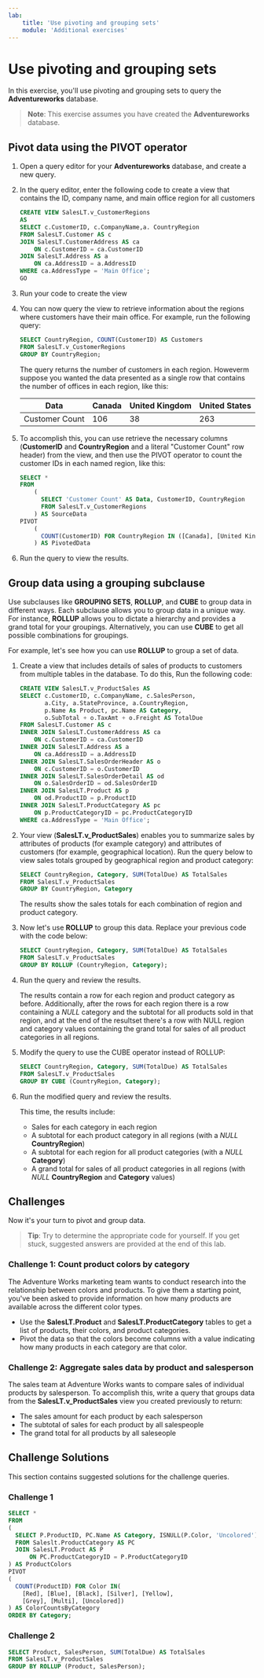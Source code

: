 ```yaml
---
lab:
    title: 'Use pivoting and grouping sets'
    module: 'Additional exercises'
---
```


# Use pivoting and grouping sets

In this exercise, you'll use pivoting and grouping sets to query the **Adventureworks** database.

> **Note**: This exercise assumes you have created the **Adventureworks** database.

## Pivot data using the PIVOT operator

1. Open a query editor for your **Adventureworks** database, and create a new query.
1. In the query editor, enter the following code to create a view that contains the ID, company name, and main office region for all customers

    ```sql
    CREATE VIEW SalesLT.v_CustomerRegions
    AS
    SELECT c.CustomerID, c.CompanyName,a. CountryRegion
    FROM SalesLT.Customer AS c
    JOIN SalesLT.CustomerAddress AS ca
        ON c.CustomerID = ca.CustomerID
    JOIN SalesLT.Address AS a
        ON ca.AddressID = a.AddressID
    WHERE ca.AddressType = 'Main Office';
    GO
    ```

1. Run your code to create the view
1. You can now query the view to retrieve information about the regions where customers have their main office. For example, run the following query:

    ```sql
    SELECT CountryRegion, COUNT(CustomerID) AS Customers
    FROM SalesLT.v_CustomerRegions
    GROUP BY CountryRegion;
    ```

    The query returns the number of customers in each region. Howeverm suppose you wanted the data presented as a single row that contains the number of offices in each region, like this:

    | Data | Canada | United Kingdom | United States |
    |--|--|--|--|
    | Customer Count | 106 | 38 | 263 |

1. To accomplish this, you can use retrieve the necessary columns (**CustomerID** and **CountryRegion** and a literal "Customer Count" row header) from the view, and then use the PIVOT operator to count the customer IDs in each named region, like this:

    ```sql
    SELECT *
    FROM
        (
          SELECT 'Customer Count' AS Data, CustomerID, CountryRegion
          FROM SalesLT.v_CustomerRegions
        ) AS SourceData
    PIVOT 
        (
          COUNT(CustomerID) FOR CountryRegion IN ([Canada], [United Kingdom], [United States])
        ) AS PivotedData
    ```

1. Run the query to view the results.

## Group data using a grouping subclause

Use subclauses like **GROUPING SETS**, **ROLLUP**, and **CUBE** to group data in different ways. Each subclause allows you to group data in a unique way. For instance, **ROLLUP** allows you to dictate a hierarchy and provides a grand total for your groupings. Alternatively, you can use **CUBE** to get all possible combinations for groupings.

For example, let's see how you can use **ROLLUP** to group a set of data.

1. Create a view that includes details of sales of products to customers from multiple tables in the database. To do this, Run the following code:

    ```sql
    CREATE VIEW SalesLT.v_ProductSales AS 
    SELECT c.CustomerID, c.CompanyName, c.SalesPerson,
           a.City, a.StateProvince, a.CountryRegion,
           p.Name As Product, pc.Name AS Category,
           o.SubTotal + o.TaxAmt + o.Freight AS TotalDue 
    FROM SalesLT.Customer AS c
    INNER JOIN SalesLT.CustomerAddress AS ca
        ON c.CustomerID = ca.CustomerID
    INNER JOIN SalesLT.Address AS a
        ON ca.AddressID = a.AddressID
    INNER JOIN SalesLT.SalesOrderHeader AS o
        ON c.CustomerID = o.CustomerID
    INNER JOIN SalesLT.SalesOrderDetail AS od
        ON o.SalesOrderID = od.SalesOrderID
    INNER JOIN SalesLT.Product AS p
        ON od.ProductID = p.ProductID
    INNER JOIN SalesLT.ProductCategory AS pc
        ON p.ProductCategoryID = pc.ProductCategoryID
    WHERE ca.AddressType = 'Main Office';
    ```

1. Your view (**SalesLT.v_ProductSales**) enables you to summarize sales by attributes of products (for example category) and attributes of customers (for example, geographical location). Run the query below to view sales totals grouped by geographical region and product category:

    ```sql
    SELECT CountryRegion, Category, SUM(TotalDue) AS TotalSales
    FROM SalesLT.v_ProductSales
    GROUP BY CountryRegion, Category
    ```

    The results show the sales totals for each combination of region and product category.

1. Now let's use **ROLLUP** to group this data. Replace your previous code with the code below:

    ```sql
    SELECT CountryRegion, Category, SUM(TotalDue) AS TotalSales
    FROM SalesLT.v_ProductSales
    GROUP BY ROLLUP (CountryRegion, Category);
    ```

1. Run the query and review the results.

    The results contain a row for each region and product category as before. Additionally, after the rows for each region there is a row containing a *NULL* category and the subtotal for all products sold in that region, and at the end of the resultset there's a row with NULL region and category values containing the grand total for sales of all product categories in all regions.

1. Modify the query to use the CUBE operator instead of ROLLUP:

    ```sql
    SELECT CountryRegion, Category, SUM(TotalDue) AS TotalSales
    FROM SalesLT.v_ProductSales
    GROUP BY CUBE (CountryRegion, Category);
    ```

1. Run the modified query and review the results.

    This time, the results include:
    - Sales for each category in each region
    - A subtotal for each product category in all regions (with a *NULL* **CountryRegion**)
    - A subtotal for each region for all product categories (with a *NULL* **Category**)
    - A grand total for sales of all product categories in all regions (with *NULL* **CountryRegion** and **Category** values)

## Challenges

Now it's your turn to pivot and group data.

> **Tip**: Try to determine the appropriate code for yourself. If you get stuck, suggested answers are provided at the end of this lab.

### Challenge 1: Count product colors by category

The Adventure Works marketing team wants to conduct research into the relationship between colors and products. To give them a starting point, you've been asked to provide information on how many products are available across the different color types.

- Use the **SalesLT.Product** and **SalesLT.ProductCategory** tables to get a list of products, their colors, and product categories.
- Pivot the data so that the colors become columns with a value indicating how many products in each category are that color.

### Challenge 2: Aggregate sales data by product and salesperson

The sales team at Adventure Works wants to compare sales of individual products by salesperson.
To accomplish this, write a query that groups data from the **SalesLT.v_ProductSales** view you created previously to return:

- The sales amount for each product by each salesperson
- The subtotal of sales for each product by all salespeople
- The grand total for all products by all saleseople

## Challenge Solutions

This section contains suggested solutions for the challenge queries.

### Challenge 1

```sql
SELECT *
FROM 
(
  SELECT P.ProductID, PC.Name AS Category, ISNULL(P.Color, 'Uncolored') AS Color 
  FROM Saleslt.ProductCategory AS PC 
  JOIN SalesLT.Product AS P 
      ON PC.ProductCategoryID = P.ProductCategoryID
) AS ProductColors
PIVOT
(
  COUNT(ProductID) FOR Color IN(
    [Red], [Blue], [Black], [Silver], [Yellow], 
    [Grey], [Multi], [Uncolored])
) AS ColorCountsByCategory 
ORDER BY Category;
```

### Challenge 2

```sql
SELECT Product, SalesPerson, SUM(TotalDue) AS TotalSales
FROM SalesLT.v_ProductSales
GROUP BY ROLLUP (Product, SalesPerson);
```
